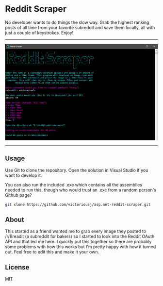﻿# Reddit Scraper

No developer wants to do things the slow way. Grab the highest ranking posts of all time from your favorite
subreddit and save them locally, all with just a couple of keystrokes. Enjoy!

---

![Reddit Scraper](./redditscraper.png?raw=true "A screen shot of someone looking for a little laughter")

---

## Usage

Use Git to clone the repository. Open the solution in Visual Studio if you want to develop it.

You can also run the included .exe which contains all the assemblies needed to run this, though
who would trust an .exe from a random person's Github page?

```bash
git clone https://github.com/victoriousj/asp.net-reddit-scraper.git
```

## About

This started as a friend wanted me to grab every image they posted to /r/Breadit (a subreddit for bakers)
so I started to look into the Reddit OAuth API and that led me here. I quickly put this together so there
are probably some problems with how this works but I'm pretty happy with how it turned out. Feel free to
edit this and make it your own.

## License

[MIT](https://choosealicense.com/licenses/mit/)
